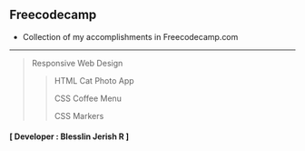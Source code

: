 ## Freecodecamp
- Collection of my accomplishments in Freecodecamp.com
---
> Responsive Web Design
>>HTML Cat Photo App
>>
>>CSS Coffee Menu
>>
>>CSS Markers
>>
<!-- >> HTML Registration Forms -->

#### [ Developer : Blesslin Jerish R ]
